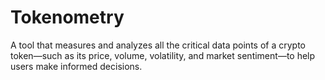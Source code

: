 # Tokenometry
A tool that measures and analyzes all the critical data points of a crypto token—such as its price, volume, volatility, and market sentiment—to help users make informed decisions.
